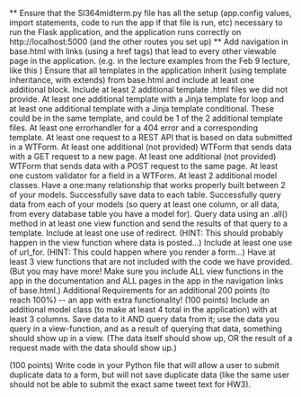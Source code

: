 

** Ensure that the SI364midterm.py file has all the setup (app.config values, import statements, code to run the app if that file is run, etc) necessary to run the Flask application, and the application runs correctly on http://localhost:5000 (and the other routes you set up) **
Add navigation in base.html with links (using a href tags) that lead to every other viewable page in the application. (e.g. in the lecture examples from the Feb 9 lecture, like this )
Ensure that all templates in the application inherit (using template inheritance, with extends) from base.html and include at least one additional block.
Include at least 2 additional template .html files we did not provide.
At least one additional template with a Jinja template for loop and at least one additional template with a Jinja template conditional.
These could be in the same template, and could be 1 of the 2 additional template files.
At least one errorhandler for a 404 error and a corresponding template.
At least one request to a REST API that is based on data submitted in a WTForm.
At least one additional (not provided) WTForm that sends data with a GET request to a new page.
At least one additional (not provided) WTForm that sends data with a POST request to the same page.
At least one custom validator for a field in a WTForm.
At least 2 additional model classes.
Have a one:many relationship that works properly built between 2 of your models.
Successfully save data to each table.
Successfully query data from each of your models (so query at least one column, or all data, from every database table you have a model for).
Query data using an .all() method in at least one view function and send the results of that query to a template.
Include at least one use of redirect. (HINT: This should probably happen in the view function where data is posted...)
Include at least one use of url_for. (HINT: This could happen where you render a form...)
Have at least 3 view functions that are not included with the code we have provided. (But you may have more! Make sure you include ALL view functions in the app in the documentation and ALL pages in the app in the navigation links of base.html.)
Additional Requirements for an additional 200 points (to reach 100%) -- an app with extra functionality!
(100 points) Include an additional model class (to make at least 4 total in the application) with at least 3 columns. Save data to it AND query data from it; use the data you query in a view-function, and as a result of querying that data, something should show up in a view. (The data itself should show up, OR the result of a request made with the data should show up.)

(100 points) Write code in your Python file that will allow a user to submit duplicate data to a form, but will not save duplicate data (like the same user should not be able to submit the exact same tweet text for HW3).
